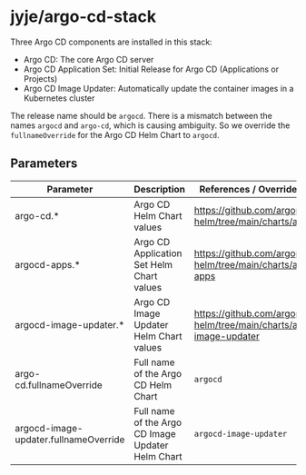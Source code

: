 # jyje/argo-cd-stack

Three Argo CD components are installed in this stack:
- Argo CD: The core Argo CD server
- Argo CD Application Set: Initial Release for Argo CD (Applications or Projects)
- Argo CD Image Updater: Automatically update the container images in a Kubernetes cluster

The release name should be `argocd`. There is a mismatch between the names `argocd` and `argo-cd`, which is causing ambiguity. So we override the `fullnameOverride` for the Argo CD Helm Chart to `argocd`.


## Parameters

| Parameter | Description | References / Overrided Values |
|-----------|-------------|---------|
| argo-cd.* | Argo CD Helm Chart values | https://github.com/argoproj/argo-helm/tree/main/charts/argo-cd |
| argocd-apps.* | Argo CD Application Set Helm Chart values | https://github.com/argoproj/argo-helm/tree/main/charts/argocd-apps |
| argocd-image-updater.* | Argo CD Image Updater Helm Chart values | https://github.com/argoproj/argo-helm/tree/main/charts/argocd-image-updater 
| argo-cd.fullnameOverride | Full name of the Argo CD Helm Chart | `argocd` |
| argocd-image-updater.fullnameOverride | Full name of the Argo CD Image Updater Helm Chart | `argocd-image-updater` |
